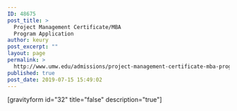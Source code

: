 ```yaml
---
ID: 48675
post_title: >
  Project Management Certificate/MBA
  Program Application
author: keury
post_excerpt: ""
layout: page
permalink: >
  http://www.umw.edu/admissions/project-management-certificate-mba-program-application/
published: true
post_date: 2019-07-15 15:49:02
---
```

[gravityform id="32" title="false" description="true"]